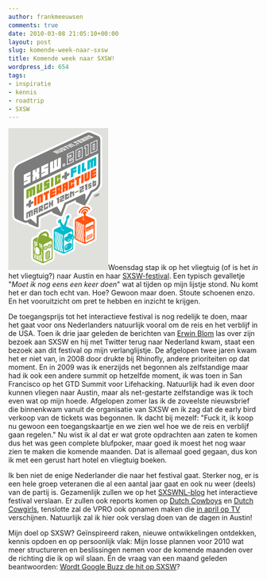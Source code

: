 ```yaml
---
author: frankmeeuwsen
comments: true
date: 2010-03-08 21:05:10+00:00
layout: post
slug: komende-week-naar-sxsw
title: Komende week naar SXSW!
wordpress_id: 654
tags:
- inspiratie
- kennis
- roadtrip
- SXSW
---
```


[![](../images/uploadimages/sxsw.png)](../images/uploadimages/sxsw.png)Woensdag stap ik op het vliegtuig (of is het _in_ het vliegtuig?) naar Austin en haar [SXSW-festival](http://www.sxsw.nl). Een typisch gevalletje "_Moet ik nog eens een keer doen_" wat al tijden op mijn lijstje stond. Nu komt het er dan toch echt van. Hoe? Gewoon maar doen. Stoute schoenen enzo. En het vooruitzicht om pret te hebben en inzicht te krijgen.

De toegangsprijs tot het interactieve festival is nog redelijk te doen, maar het gaat voor ons Nederlanders natuurlijk vooral om de reis en het verblijf in de USA. Toen ik drie jaar geleden de berichten van [Erwin Blom](http://www.erwinblom.nl/blog/2007/3/12/sxsw-6-interactief-drama-het-kan-dus.html) las over zijn bezoek aan SXSW en hij met Twitter terug naar Nederland kwam, staat een bezoek aan dit festival op mijn verlanglijstje. De afgelopen twee jaren kwam het er niet van, in 2008 door drukte bij Rhinofly, andere prioriteiten op dat moment. En in 2009 was ik enerzijds net begonnen als zelfstandige maar had ik ook een andere summit op hetzelfde moment, ik was toen in San Francisco op het GTD Summit voor Lifehacking. Natuurlijk had ik even door kunnen vliegen naar Austin, maar als net-gestarte zelfstandige was ik toch even wat op mijn hoede. Afgelopen zomer las ik de zoveelste nieuwsbrief die binnenkwam vanuit de organisatie van SXSW en ik zag dat de early bird verkoop van de tickets was begonnen. Ik dacht bij mezelf: "Fuck it, ik koop nu gewoon een toegangskaartje en we zien wel hoe we de reis en verblijf gaan regelen." Nu wist ik al dat er wat grote opdrachten aan zaten te komen dus het was geen complete blufpoker, maar goed ik moest het nog waar zien te maken die komende maanden. Dat is allemaal goed gegaan, dus kon ik met een gerust hart hotel en vliegtuig boeken.

Ik ben niet de enige Nederlander die naar het festival gaat. Sterker nog, er is een hele groep veteranen die al een aantal jaar gaat en ook nu weer (deels) van de partij is. Gezamenlijk zullen we op het [SXSWNL-blog](http://sxswnl.posterous.com/) het interactieve festival verslaan. Er zullen ook reports komen op [Dutch Cowboys](http://www.dutchcowboys.nl) en [Dutch Cowgirls](http://www.dutchcowgirls.nl), tenslotte zal de VPRO ook opnamen maken die [in april op TV](http://www.dutchcowgirls.nl/events/3496) verschijnen. Natuurlijk zal ik hier ook verslag doen van de dagen in Austin!

Mijn doel op SXSW? Geïnspireerd raken, nieuwe ontwikkelingen ontdekken, kennis opdoen en op persoonlijk vlak: Mijn losse plannen voor 2010 wat meer structureren en beslissingen nemen voor de komende maanden over de richting die ik op wil slaan. En de vraag van een maand geleden beantwoorden: [Wordt Google Buzz de hit op SXSW](/google-buzz/)?

